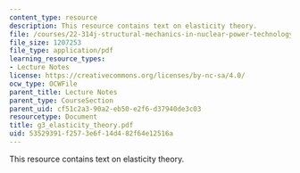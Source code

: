 ```yaml
---
content_type: resource
description: This resource contains text on elasticity theory.
file: /courses/22-314j-structural-mechanics-in-nuclear-power-technology-fall-2006/53529391f2573e6f14d482f64e12516a_g3_elasticity_theory.pdf
file_size: 1207253
file_type: application/pdf
learning_resource_types:
- Lecture Notes
license: https://creativecommons.org/licenses/by-nc-sa/4.0/
ocw_type: OCWFile
parent_title: Lecture Notes
parent_type: CourseSection
parent_uid: cf51c2a3-90a2-eb50-e2f6-d37940de3c03
resourcetype: Document
title: g3_elasticity_theory.pdf
uid: 53529391-f257-3e6f-14d4-82f64e12516a
---
```

This resource contains text on elasticity theory.
